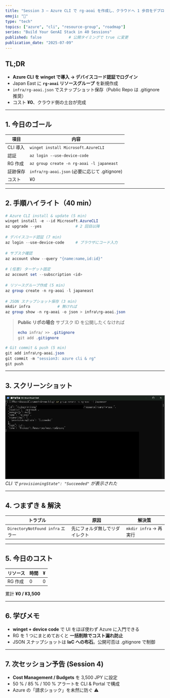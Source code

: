 ```yaml
---
title: "Session 3 — Azure CLI で rg-aoai を作成し、クラウドへ 1 歩目をデプロイ"
emoji: "🔧"
type: "tech"
topics: ["azure", "cli", "resource-group", "roadmap"]
series: "Build Your GenAI Stack in 40 Sessions"
published: false            # 公開タイミングで true に変更
publication_date: "2025-07-09"
---
```


## TL;DR
- **Azure CLI を winget で導入 → デバイスコード認証でログイン**  
- Japan East に **`rg-aoai` リソースグループ** を新規作成  
- `infra/rg-aoai.json` でスナップショット保存（Public Repo は .gitignore 推奨）  
- コスト **¥0**、クラウド側の土台が完成

---

## 1. 今日のゴール
| 項目 | 内容 |
|------|------|
| CLI 導入 | `winget install Microsoft.AzureCLI` |
| 認証 | `az login --use-device-code` |
| RG 作成 | `az group create -n rg-aoai -l japaneast` |
| 証跡保存 | `infra/rg-aoai.json` (必要に応じて .gitignore) |
| コスト | ¥0 |

---

## 2. 手順ハイライト（40 min）

```powershell
# Azure CLI install & update (5 min)
winget install -e --id Microsoft.AzureCLI
az upgrade --yes               # 2 回目以降

# デバイスコード認証 (7 min)
az login --use-device-code     # ブラウザにコード入力

# サブスク確認
az account show --query "{name:name,id:id}"

# (任意) ターゲット固定
az account set --subscription <id>

# リソースグループ作成 (5 min)
az group create -n rg-aoai -l japaneast

# JSON スナップショット保存 (3 min)
mkdir infra            # 無ければ
az group show -n rg-aoai -o json > infra\rg-aoai.json
````

> **Public リポの場合**
> サブスク ID を公開したくなければ
>
> ```powershell
> echo infra/ >> .gitignore
> git add .gitignore
> ```

```powershell
# Git commit & push (5 min)
git add infra\rg-aoai.json
git commit -m "session3: azure cli & rg"
git push
```

---

## 3. スクリーンショット

![](/images/session3-rg-created.png)
*CLI で `provisioningState": "Succeeded"` が表示された*

---

## 4. つまずき & 解決

| トラブル                          | 原因              | 解決策                                                     |
| ----------------------------- | --------------- | ------------------------------------------------------- |
| `DirectoryNotFound infra` エラー | 先にフォルダ無しでリダイレクト | `mkdir infra` → 再実行                                     |

---

## 5. 今日のコスト

| リソース  | 時間 | ¥ |
| ----- | -- | - |
| RG 作成 | 0  | 0 |

累計 **¥0 / ¥3,500**

---

## 6. 学びメモ

* **winget + device code** で UI をほぼ使わず Azure に入門できる
* RG を 1 つにまとめておくと **一括削除でコスト漏れ防止**
* JSON スナップショットは **IaC への布石**。公開可否は .gitignore で制御

---

## 7. 次セッション予告 (Session 4)

* **Cost Management / Budgets** を 3,500 JPY に設定
* 50 % / 85 % / 100 % アラートを CLI & Portal で構成
* Azure の「請求ショック」を未然に防ぐ ⚠️
